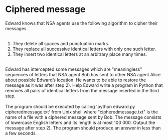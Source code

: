 # Ciphered message
Edward knows that NSA agents use the following algorithm to cipher their messages. <br>
<br>
1) They delete all spaces and punctuation marks.<br>
2) They replace all successive identical letters with only one such letter.<br>
3) They insert two identical letters at an arbitrary place many times.<br>
<br>
Edward has intercepted some messages which are "meaningless" sequences of letters that NSA agent Bob has sent to other NSA agent Alice about possible Edward’s location. He wants to be able to restore the message as it was after step 2). Help Edward write a program in Python that removes all pairs of identical letters from the message inserted in the third step. <br>
<br>
The program should be executed by calling 'python edward.py cipheredmessage.txt' from Unix shell where "cipheredmessage.txt" is the name of a file with a ciphered message sent by Bob. The message consists of lowercase English letters and its length is at most 100 000. Output the message after step 2). The program should produce an answer in less than a few seconds.<br>

